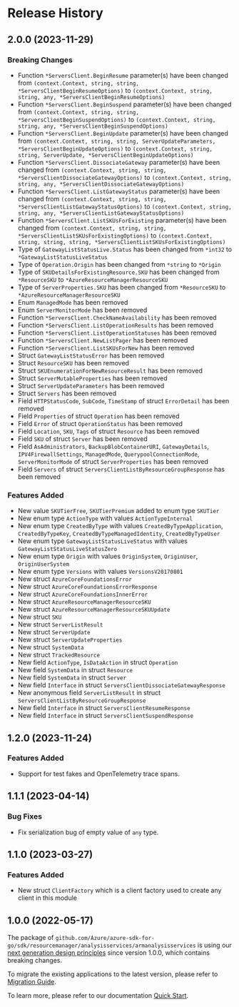 # Release History

## 2.0.0 (2023-11-29)
### Breaking Changes

- Function `*ServersClient.BeginResume` parameter(s) have been changed from `(context.Context, string, string, *ServersClientBeginResumeOptions)` to `(context.Context, string, string, any, *ServersClientBeginResumeOptions)`
- Function `*ServersClient.BeginSuspend` parameter(s) have been changed from `(context.Context, string, string, *ServersClientBeginSuspendOptions)` to `(context.Context, string, string, any, *ServersClientBeginSuspendOptions)`
- Function `*ServersClient.BeginUpdate` parameter(s) have been changed from `(context.Context, string, string, ServerUpdateParameters, *ServersClientBeginUpdateOptions)` to `(context.Context, string, string, ServerUpdate, *ServersClientBeginUpdateOptions)`
- Function `*ServersClient.DissociateGateway` parameter(s) have been changed from `(context.Context, string, string, *ServersClientDissociateGatewayOptions)` to `(context.Context, string, string, any, *ServersClientDissociateGatewayOptions)`
- Function `*ServersClient.ListGatewayStatus` parameter(s) have been changed from `(context.Context, string, string, *ServersClientListGatewayStatusOptions)` to `(context.Context, string, string, any, *ServersClientListGatewayStatusOptions)`
- Function `*ServersClient.ListSKUsForExisting` parameter(s) have been changed from `(context.Context, string, string, *ServersClientListSKUsForExistingOptions)` to `(context.Context, string, string, string, *ServersClientListSKUsForExistingOptions)`
- Type of `GatewayListStatusLive.Status` has been changed from `*int32` to `*GatewayListStatusLiveStatus`
- Type of `Operation.Origin` has been changed from `*string` to `*Origin`
- Type of `SKUDetailsForExistingResource.SKU` has been changed from `*ResourceSKU` to `*AzureResourceManagerResourceSKU`
- Type of `ServerProperties.SKU` has been changed from `*ResourceSKU` to `*AzureResourceManagerResourceSKU`
- Enum `ManagedMode` has been removed
- Enum `ServerMonitorMode` has been removed
- Function `*ServersClient.CheckNameAvailability` has been removed
- Function `*ServersClient.ListOperationResults` has been removed
- Function `*ServersClient.ListOperationStatuses` has been removed
- Function `*ServersClient.NewListPager` has been removed
- Function `*ServersClient.ListSKUsForNew` has been removed
- Struct `GatewayListStatusError` has been removed
- Struct `ResourceSKU` has been removed
- Struct `SKUEnumerationForNewResourceResult` has been removed
- Struct `ServerMutableProperties` has been removed
- Struct `ServerUpdateParameters` has been removed
- Struct `Servers` has been removed
- Field `HTTPStatusCode`, `SubCode`, `TimeStamp` of struct `ErrorDetail` has been removed
- Field `Properties` of struct `Operation` has been removed
- Field `Error` of struct `OperationStatus` has been removed
- Field `Location`, `SKU`, `Tags` of struct `Resource` has been removed
- Field `SKU` of struct `Server` has been removed
- Field `AsAdministrators`, `BackupBlobContainerURI`, `GatewayDetails`, `IPV4FirewallSettings`, `ManagedMode`, `QuerypoolConnectionMode`, `ServerMonitorMode` of struct `ServerProperties` has been removed
- Field `Servers` of struct `ServersClientListByResourceGroupResponse` has been removed

### Features Added

- New value `SKUTierFree`, `SKUTierPremium` added to enum type `SKUTier`
- New enum type `ActionType` with values `ActionTypeInternal`
- New enum type `CreatedByType` with values `CreatedByTypeApplication`, `CreatedByTypeKey`, `CreatedByTypeManagedIdentity`, `CreatedByTypeUser`
- New enum type `GatewayListStatusLiveStatus` with values `GatewayListStatusLiveStatusZero`
- New enum type `Origin` with values `OriginSystem`, `OriginUser`, `OriginUserSystem`
- New enum type `Versions` with values `VersionsV20170801`
- New struct `AzureCoreFoundationsError`
- New struct `AzureCoreFoundationsErrorResponse`
- New struct `AzureCoreFoundationsInnerError`
- New struct `AzureResourceManagerResourceSKU`
- New struct `AzureResourceManagerResourceSKUUpdate`
- New struct `SKU`
- New struct `ServerListResult`
- New struct `ServerUpdate`
- New struct `ServerUpdateProperties`
- New struct `SystemData`
- New struct `TrackedResource`
- New field `ActionType`, `IsDataAction` in struct `Operation`
- New field `SystemData` in struct `Resource`
- New field `SystemData` in struct `Server`
- New field `Interface` in struct `ServersClientDissociateGatewayResponse`
- New anonymous field `ServerListResult` in struct `ServersClientListByResourceGroupResponse`
- New field `Interface` in struct `ServersClientResumeResponse`
- New field `Interface` in struct `ServersClientSuspendResponse`


## 1.2.0 (2023-11-24)
### Features Added

- Support for test fakes and OpenTelemetry trace spans.


## 1.1.1 (2023-04-14)
### Bug Fixes

- Fix serialization bug of empty value of `any` type.

## 1.1.0 (2023-03-27)
### Features Added

- New struct `ClientFactory` which is a client factory used to create any client in this module


## 1.0.0 (2022-05-17)

The package of `github.com/Azure/azure-sdk-for-go/sdk/resourcemanager/analysisservices/armanalysisservices` is using our [next generation design principles](https://azure.github.io/azure-sdk/general_introduction.html) since version 1.0.0, which contains breaking changes.

To migrate the existing applications to the latest version, please refer to [Migration Guide](https://aka.ms/azsdk/go/mgmt/migration).

To learn more, please refer to our documentation [Quick Start](https://aka.ms/azsdk/go/mgmt).